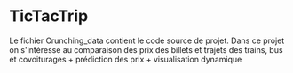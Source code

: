 # TicTacTrip
 Le fichier Crunching_data contient le code source de projet.
 Dans ce projet on s'intéresse au comparaison des prix des billets et trajets des trains, bus et covoiturages + prédiction des prix + visualisation dynamique
